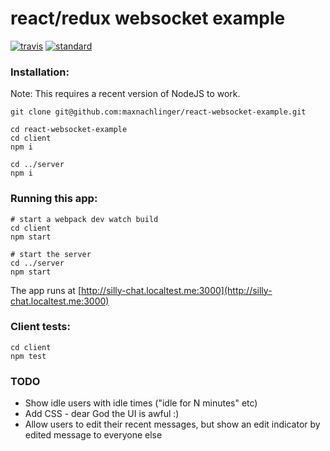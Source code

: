 # react/redux websocket example

[![travis][travis-image]][travis-url]
[![standard][standard-image]][standard-url]

[travis-image]: https://travis-ci.org/maxnachlinger/redux-websocket-example.svg?branch=master
[travis-url]: https://travis-ci.org/maxnachlinger/redux-websocket-example
[standard-image]: https://img.shields.io/badge/code%20style-standard-brightgreen.svg
[standard-url]: http://standardjs.com/

### Installation:
Note: This requires a recent version of NodeJS to work.
```shell
git clone git@github.com:maxnachlinger/react-websocket-example.git

cd react-websocket-example
cd client
npm i

cd ../server
npm i
```

### Running this app:
```shell
# start a webpack dev watch build
cd client
npm start

# start the server
cd ../server
npm start
```
The app runs at [http://silly-chat.localtest.me:3000](http://silly-chat.localtest.me:3000)

### Client tests:
```shell
cd client
npm test
```

### TODO
- Show idle users with idle times ("idle for N minutes" etc)
- Add CSS - dear God the UI is awful :)
- Allow users to edit their recent messages, but show an edit indicator by edited message to everyone else

